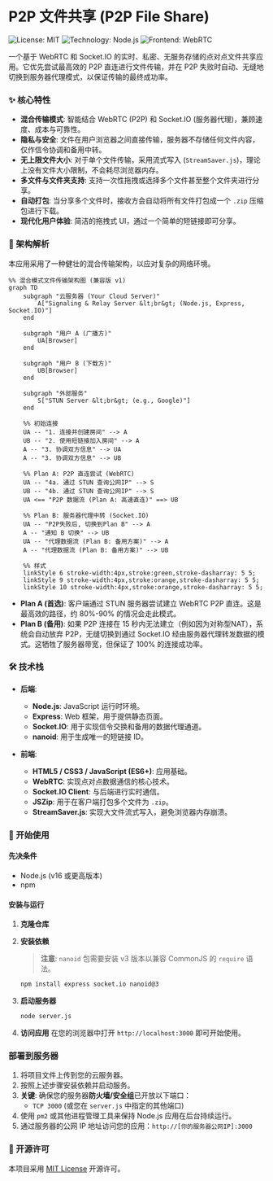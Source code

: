 # P2P 文件共享 (P2P File Share)

![License: MIT](https://img.shields.io/badge/License-MIT-yellow.svg)
![Technology: Node.js](https://img.shields.io/badge/Technology-Node.js-green)
![Frontend: WebRTC](https://img.shields.io/badge/Frontend-WebRTC-orange)

一个基于 WebRTC 和 Socket.IO 的实时、私密、无服务存储的点对点文件共享应用。它优先尝试最高效的 P2P 直连进行文件传输，并在 P2P 失败时自动、无缝地切换到服务器代理模式，以保证传输的最终成功率。

### ✨ 核心特性

*   **混合传输模式**: 智能结合 WebRTC (P2P) 和 Socket.IO (服务器代理)，兼顾速度、成本与可靠性。
*   **隐私与安全**: 文件在用户浏览器之间直接传输，服务器不存储任何文件内容，仅作信令协调和备用中转。
*   **无上限文件大小**: 对于单个文件传输，采用流式写入 (`StreamSaver.js`)，理论上没有文件大小限制，不会耗尽浏览器内存。
*   **多文件与文件夹支持**: 支持一次性拖拽或选择多个文件甚至整个文件夹进行分享。
*   **自动打包**: 当分享多个文件时，接收方会自动将所有文件打包成一个 `.zip` 压缩包进行下载。
*   **现代化用户体验**: 简洁的拖拽式 UI，通过一个简单的短链接即可分享。

### 🚀 架构解析

本应用采用了一种健壮的混合传输架构，以应对复杂的网络环境。

```mermaid
%% 混合模式文件传输架构图 (兼容版 v1)
graph TD
    subgraph "云服务器 (Your Cloud Server)"
        A["Signaling & Relay Server &lt;br&gt; (Node.js, Express, Socket.IO)"]
    end

    subgraph "用户 A (广播方)"
        UA[Browser]
    end

    subgraph "用户 B (下载方)"
        UB[Browser]
    end
    
    subgraph "外部服务"
        S["STUN Server &lt;br&gt; (e.g., Google)"]
    end

    %% 初始连接
    UA -- "1. 连接并创建房间" --> A
    UB -- "2. 使用短链接加入房间" --> A
    A -- "3. 协调双方信息" --> UA
    A -- "3. 协调双方信息" --> UB

    %% Plan A: P2P 直连尝试 (WebRTC)
    UA -- "4a. 通过 STUN 查询公网IP" --> S
    UB -- "4b. 通过 STUN 查询公网IP" --> S
    UA <== "P2P 数据流 (Plan A: 高速直连)" ==> UB

    %% Plan B: 服务器代理中转 (Socket.IO)
    UA -- "P2P失败后, 切换到Plan B" --> A
    A -- "通知 B 切换" --> UB
    UA -- "代理数据流 (Plan B: 备用方案)" --> A
    A -- "代理数据流 (Plan B: 备用方案)" --> UB
    
    %% 样式
    linkStyle 6 stroke-width:4px,stroke:green,stroke-dasharray: 5 5;
    linkStyle 9 stroke-width:4px,stroke:orange,stroke-dasharray: 5 5;
    linkStyle 10 stroke-width:4px,stroke:orange,stroke-dasharray: 5 5;
```

*   **Plan A (首选)**: 客户端通过 STUN 服务器尝试建立 WebRTC P2P 直连。这是最高效的路径，约 80%-90% 的情况会走此模式。
*   **Plan B (备用)**: 如果 P2P 连接在 15 秒内无法建立（例如因为对称型NAT），系统会自动放弃 P2P，无缝切换到通过 Socket.IO 经由服务器代理转发数据的模式。这牺牲了服务器带宽，但保证了 100% 的连接成功率。

### 🛠️ 技术栈

*   **后端**:
    *   **Node.js**: JavaScript 运行时环境。
    *   **Express**: Web 框架，用于提供静态页面。
    *   **Socket.IO**: 用于实现信令交换和备用的数据代理通道。
    *   **nanoid**: 用于生成唯一的短链接 ID。

*   **前端**:
    *   **HTML5 / CSS3 / JavaScript (ES6+)**: 应用基础。
    *   **WebRTC**: 实现点对点数据通信的核心技术。
    *   **Socket.IO Client**: 与后端进行实时通信。
    *   **JSZip**: 用于在客户端打包多个文件为 `.zip`。
    *   **StreamSaver.js**: 实现大文件流式写入，避免浏览器内存崩溃。

### 🏁 开始使用

#### 先决条件

*   Node.js (v16 或更高版本)
*   npm

#### 安装与运行

1.  **克隆仓库**

2.  **安装依赖**
    > **注意**: `nanoid` 包需要安装 v3 版本以兼容 CommonJS 的 `require` 语法。
    ```bash
    npm install express socket.io nanoid@3
    ```

3.  **启动服务器**
    ```bash
    node server.js
    ```

4.  **访问应用**
    在您的浏览器中打开 `http://localhost:3000` 即可开始使用。

### 部署到服务器

1.  将项目文件上传到您的云服务器。
2.  按照上述步骤安装依赖并启动服务。
3.  **关键**: 确保您的服务器**防火墙/安全组**已开放以下端口：
    *   `TCP 3000` (或您在 `server.js` 中指定的其他端口)
4.  使用 `pm2` 或其他进程管理工具来保持 Node.js 应用在后台持续运行。
5.  通过服务器的公网 IP 地址访问您的应用：`http://[你的服务器公网IP]:3000`

### 📜 开源许可

本项目采用 [MIT License](LICENSE) 开源许可。
